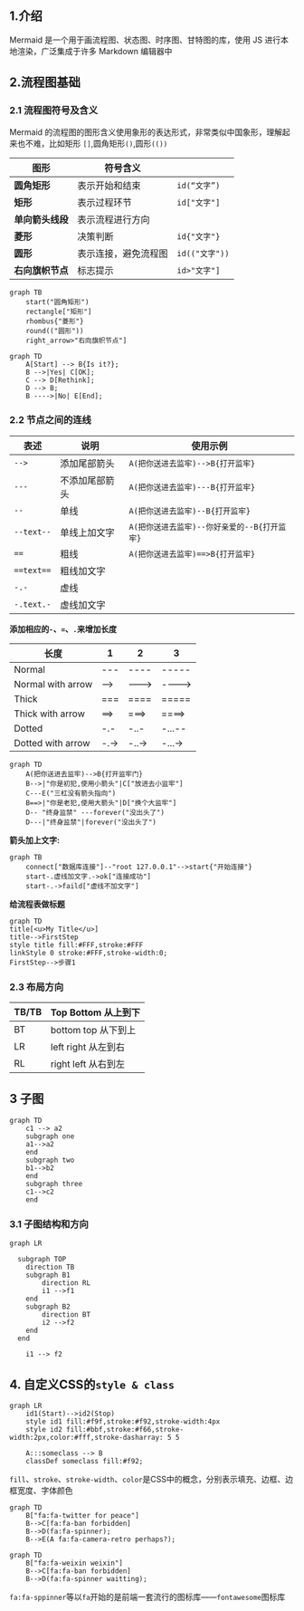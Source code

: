 ## 1.介绍

Mermaid 是一个用于画流程图、状态图、时序图、甘特图的库，使用 JS 进行本地渲染，广泛集成于许多 Markdown 编辑器中

## 2.流程图基础

### 2.1 流程图符号及含义

Mermaid 的流程图的图形含义使用象形的表达形式，非常类似中国象形，理解起来也不难，比如矩形 `[]`,圆角矩形`()`,圆形`(())`

| 图形             | 符号含义             |                |
| ---------------- | -------------------- | -------------- |
| **圆角矩形**     | 表示开始和结束       | `id(“文字”)`   |
| **矩形**         | 表示过程环节         | `id["文字"]`   |
| **单向箭头线段** | 表示流程进行方向     |                |
| **菱形**         | 决策判断             | `id{"文字"}`   |
| **圆形**         | 表示连接，避免流程图 | `id(("文字"))` |
| **右向旗帜节点** | 标志提示             | `id>"文字"]`   |

```mermaid
graph TB
    start("圆角矩形")
    rectangle["矩形"]
    rhombus{"菱形"}
    round(("圆形"))
    right_arrow>"右向旗帜节点"]
```

```mermaid
graph TD
    A[Start] --> B{Is it?};
    B -->|Yes| C[OK];
    C --> D[Rethink];
    D --> B;
    B ---->|No| E[End];
```

### 2.2 节点之间的连线

| 表述       | 说明           | 使用示例                                     |
| ---------- | -------------- | -------------------------------------------- |
| `-->`      | 添加尾部箭头   | `A(把你送进去监牢)-->B{打开监牢}`            |
| `---`      | 不添加尾部箭头 | `A(把你送进去监牢)---B{打开监牢}`            |
| `--`       | 单线           | `A(把你送进去监牢)--B{打开监牢}`             |
| `--text--` | 单线上加文字   | `A(把你送进去监牢)--你好亲爱的--B{打开监牢}` |
| `==`       | 粗线           | `A(把你送进去监牢)==>B{打开监牢}`            |
| `==text==` | 粗线加文字     |                                              |
| `-.-`      | 虚线           |                                              |
| `-.text.-` | 虚线加文字     |                                              |

**添加相应的`-`、`=`、`.`来增加长度**

| 长度              | 1    | 2     | 3      |
| ----------------- | ---- | ----- | ------ |
| Normal            | ---  | ----  | -----  |
| Normal with arrow | -->  | --->  | ---->  |
| Thick             | ===  | ====  | =====  |
| Thick with arrow  | ==>  | ===>  | ====>  |
| Dotted            | -.-  | -..-  | -...-- |
| Dotted with arrow | -.-> | -..-> | -...-> |




```mermaid
graph TD
    A(把你送进去监牢)-->B{打开监牢门}
    B-->|"你是初犯,使用小箭头"|C["放进去小监牢"]
    C---E("三杠没有箭头指向")
    B==>|"你是老犯,使用大箭头"|D["换个大监牢"]
    D-- "终身监禁" ---forever("没出头了")
    D---|"终身监禁"|forever("没出头了")

```

**箭头加上文字:**

```mermaid
graph TB
    connect["数据库连接"]--"root 127.0.0.1"-->start{"开始连接"}
    start-.虚线加文字.->ok["连接成功"]
    start-.->faild["虚线不加文字"]

```

**给流程表做标题**

```mermaid
graph TD
title[<u>My Title</u>]
title-->FirstStep
style title fill:#FFF,stroke:#FFF
linkStyle 0 stroke:#FFF,stroke-width:0;
FirstStep-->步骤1
```

### 2.3 布局方向

| TB/TB | Top Bottom 从上到下 |
| ----- | ------------------- |
| BT    | bottom top 从下到上 |
| LR    | left right 从左到右 |
| RL    | right left 从右到左 |

## 3 子图

```mermaid
graph TD
    c1 --> a2
    subgraph one
    a1-->a2
    end
    subgraph two
    b1-->b2
    end
    subgraph three
    c1-->c2
    end
```

### 3.1 子图结构和方向

```mermaid
graph LR

  subgraph TOP
    direction TB
    subgraph B1
        direction RL
        i1 -->f1
    end
    subgraph B2
        direction BT
        i2 -->f2
    end
  end

    i1 --> f2
```

## 4. 自定义CSS的`style & class`

```mermaid
graph LR
    id1(Start)-->id2(Stop)
    style id1 fill:#f9f,stroke:#f92,stroke-width:4px
    style id2 fill:#bbf,stroke:#f66,stroke-width:2px,color:#fff,stroke-dasharray: 5 5

    A:::someclass --> B
    classDef someclass fill:#f92;
```

`fill`、`stroke`、`stroke-width`、`color`是CSS中的概念，分别表示填充、边框、边框宽度、字体颜色

```mermaid
graph TD
    B["fa:fa-twitter for peace"]
    B-->C[fa:fa-ban forbidden]
    B-->D(fa:fa-spinner);
    B-->E(A fa:fa-camera-retro perhaps?);
```

```mermaid
graph TD
    B["fa:fa-weixin weixin"]
    B-->C[fa:fa-ban forbidden]
    B-->D(fa:fa-spinner waitting);
```

`fa:fa-sppinner`等以`fa`开始的是前端一套流行的图标库——`fontawesome`图标库

